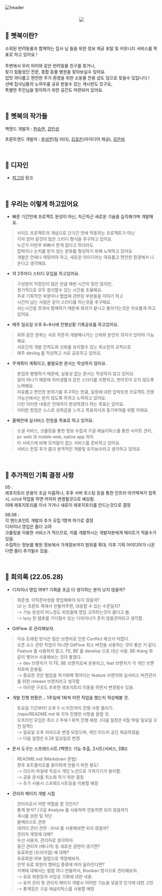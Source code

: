 ![header](https://capsule-render.vercel.app/api?type=rounded&color=0:9fc131,100:ffec5c&height=300&section=header&text=%20petBook%20&animation=fadeIn&fontSize=80&fontColor=25383c&fontAlignY=40&desc=특별한%20동물을%20위한%20특별한%20전자책%20'펫북'&descAlignY=75&rotate=0)

<h3 align="center">
<img src="https://hits.seeyoufarm.com/api/count/incr/badge.svg?url=https%3A%2F%2Fgithub.com%2Fsteven-yn%2FpetBook%2F&count_bg=%23E8E8E8&title_bg=%23C4D3DA&icon=furrynetwork.svg&icon_color=%23000000&title=visit&edge_flat=false"/>
</h3>

## 🐰 펫북이란?

소외된 반려동물과 함께하는 집사 님 들을 위한 정보 제공 포털 및 커뮤니티 서비스를 목표로 하고 있어요 !  
<br/>
주변에서 우리 아이와 같은 반려동물 친구를 찾거나, \
찾기 힘들었던 전문, 종합 동물 병원을 찾아보실수 있어요. \
입맛 까다롭고 편안한 주거 환경을 위한 소동물 전용 샵도 덤으로 찾을수 있답니다 ! \
선배 집사님들의 노하우를 공유 받을수 있는 게시판도 있구요, \
특별한 주인님을 맞이하기 위한 공간도 마련되어 있어요.

<br/>

## 🐹 펫북의 작가들

백엔드 개발자 : [한승연](https://github.com/mjk6828), [강인성](https://github.com/tails5555)

프론트엔드 개발자 : [윤성연](https://github.com/steven-yn)(팀 리더), [김조은](https://github.com/jj2084jj)(아이디어 제공), [강은비](https://github.com/eunnbi)  

<br/>

## 🦊 디자인

- [피그마](https://www.figma.com/file/Be2EqjYjJ82XHSm9jleMH3/%ED%8E%AB%EB%B6%81?node-id=136%3A819) 링크  

<br/>

## 🐥 우리는 이렇게 하고있어요

- 빠른 기간안에 프로젝트 완성이 아닌, 차근차근 새로운 기술을 습득해가며 개발해요.
> 사이드 프로젝트의 개념으로 단기간 안에 작동하는 프로젝트가 아닌 \
> 각자 얻어 갈것이 많은 스터디 형식을 추구하고 있어요 \
> 누군가 이번주 바빠서 한게 없다고 하더라도 \
> 압박이나 눈치를 받지 않는 문화를 형성하기 위해 노력하고 있어요 \
> 개발은 언제나 재밌어야 하고, 새로운 아이디어는 여유롭고 편안한 환경에서 나온다고 생각해요.

- 약 2주마다 스터디 모임을 하고있어요.
> 구성원이 직장인이 많은 만큼 매번 시간이 맞진 않지만, \
> 정기적으로 모두 참석할수 있는 시간을 조율해요. \
> 주로 기획적인 부분이나 협업에 관련된 부분들을 이야기 하고 \
> 시간이 남는 사람은 같이 스터디를 하는것을 추구해요. \
> 쉬는시간을 쪼개서 함께하기 때문에 회의가 끝나고 돌아가는것은 자유롭게 하고 있어요.

- 매주 일요일 오후 8~9시에 진행상황 기록공유를 하고있어요.
> 위와 같은 문화는 서로 꾸준히 개발해나가는 신뢰와 본인의 의지가 있어야 가능해요. \
> 서로간의 개발 진척도와 신뢰를 유지할수 있는 최소한의 규칙으로 \
> 매주 devlog 를 작성하고 서로 공유하고 있어요. 

- 무계획이 계획이고, 불필요한 문서는 작성하지 않아요.
> 본업과 병행하기 때문에, 실용성 없는 문서는 작성하지 않고 있어요. \
> 일이 아니기 때문에 취미생활과 같은 스터디를 지향하고, 번아웃이 오지 않도록 노력해요. \
> 자유롭고 편안한 분위기를 추구하는 만큼, 일정에 대한 압박또한 프로젝트 진행 가능선에서는 받지 않도록 하려고 노력하고 있어요. \
> 다만 이러한 내용은 언제까지 완성하겠다 하는 목표는 있어요. \
> 이러한 방침은 스스로 성취감을 느끼고 목표의식과 동기부여를 위함 이에요.

- 올해안에 실서비스 런칭을 목표로 하고 있어요.
> 소셜 서비스, 크롤링을 통한 정보 수집과 구글 애널리틱스를 통한 사이트 관리, \
> pc web 과 mobile web, native app 까지 \
> 타 서비스에 비해 모자람이 없는 서비스를 준비하고 있어요. \
> 서비스 런칭 후가 좀더 본격적인 개발및 유지보수라고 생각하고 있어요.  

<br/>

## 🐢 추가적인 기획 결정 사항

05 : \
레포지토리 운용이 조금 미흡하나, 추후 서버 호스팅 등을 통한 인프라 아키텍쳐가 접목시, ci/cd 작업을 하면 어차피 변경될것으로 예상됨. \
이때 레포지토리를 이사 가거나 새로이 레포지토리를 만드는것으로 결정

06.06 : \
각 엔드포인트 개발자 추가 모집 1명씩 하기로 결정 \
디자이너 영입은 좀더 고려 \
크롤링을 이용한 서비스가 적으므로, 이를 개발하시는 개발자분에게 메리트가 적을수가 있음. \
수집하는 정보를 병원 정보에서 가게정보까지 범위를 확대, 이후 기획 아이디어가 나온다면 좀더 추가될수 있음.

<br/>

## 🦉 회의록 (22.05.28)

* 디자이너 영입 여부? 기획을 조금 더 생각하는 분이 낫지 않을까?
> 취준생, 이직준비생을 영입해봐야 되지 않을까? \
> UI 는 프론트 쪽에서 만들어주면, 대응할 수 있는 수준일지? \
-> 기능 완성이 어느정도 되었을때 영입 고려하는것이 옳다고 봄. \
-> lazy 한 템포를 기다릴수 있는 디자이너가 흔치 않을것이라고 생각함.

* GitFlow 로 관리해보자.
> 이슈 트래킹 방식은 많은 브랜치로 인한 Conflict 체크가 어렵다. \
> 오픈 소스 관련 작업이 아니면 GitFlow 최소 버전을 사용하는 것이 좋은 거 같다. \
> Feature 를 사용하지 말고, FE, BE 를 develop 으로 대신 사용. BE-Kang 와 같이 찢어서 사용해보는 것이 좋겠다. \
-> dev 브랜치가 각 FE, BE 브랜치로써 운용되고, feat 브랜치가 각 개인 브랜치로써 운용됨. \
-> 중요한 것은 협업을 하기위해 찢어지는 feature 브랜치와 실서비스 버전관리를 위한 release 브랜치라고 생각함 \
-> 이러한 구조도 추후엔 레포지토리 이동을 하면서 변경될수 있음.

* 개발 진행 현황은… 1주일에 1회씩 어떤 작업을 했는지 작성해볼 것.
> 토요일 기간부터! 오후 5 시 이전까지 진행 사항 올리기. \
> /repo/README.md 에 각자 진행한 사항을 올릴 것. \
> 오프라인 모임은 최소 2 주에 1 회씩 진행 예정. (다음 일정은 6월 19일 일요일 오전 일찍!) \
-> 일요일 오후 저녁으로 변경 되었으며, 개인 리드미 공간 제공하였음. \
-> 다음 일정은 6.26 일요일로 변경

* 문서 도구는 스프레드시트 (백엔드 기능 추출, 2시트(서비스, DB))
> README.md (Markdown 문법) \
> 향후 포트폴리오를 용이하게 만들기 위한 용도! \
-> 리드미 파일에 작성시 개인 노션으로 가져가기가 용이함. \
-> 공용 문서를 최소화 하기 위한 결정 \
-> 추가 사용시 스프레드시트등을 이용할 예정

* 관리자 페이지 개발 시점
> 관리자로서 어떤 역할을 할 것인지? \
> 통계 분석? (구글 Analyze 를 사용하여 연동하면 되지 않을까?) \
> 게시물 권한 및 차단 \
> 블랙리스트 관련 \
> 데이터 관리 관련 : Grid 를 사용해보면 되지 않을까? \
> 관리자 계정에 대해? \
> 우선 사용자, 관리자로 생각하자. \
> 중간 관리자 (매니저) 등 새로운 권한이 생기면? \
> 유료회원 (프리미엄) 에 대해? \
> 유료회원 여부 컬럼으로 책정해보자. \
> 만약 유료 회원이 맴버십 종류에 따라 달라진다면? \
> 삭제에 대해서는 컬럼 하나 만들어서, Boolean 방식으로 관리해보자. \
-> 유료 회원등의 사업성 기획에 대한 내용. \
-> 유저 관리 및 관리자 페이지 개발시 어떠한 기능을 넣을것 인가에 대한 고민 \
-> 통계등은 구글 애널리틱스를 사용할 예정
